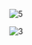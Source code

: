 ![5](https://user-images.githubusercontent.com/83988379/167237240-64cf4cb8-c991-4516-85e1-12424dc6fa17.png)



![3](https://user-images.githubusercontent.com/83988379/167237233-80b3f49c-17a2-4cca-b7a8-f6d4a6204bf9.png)
